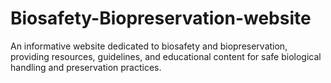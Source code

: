 # Biosafety-Biopreservation-website
An informative website dedicated to biosafety and biopreservation, providing resources, guidelines, and educational content for safe biological handling and preservation practices.
